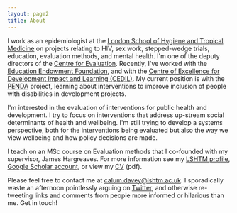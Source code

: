 ```yaml
---
layout: page2
title: About
---
```


I work as an epidemiologist at the [London School of Hygiene and Tropical Medicine](https://www.lshtm.ac.uk) on projects relating to HIV, sex work, stepped-wedge trials, education, evaluation methods, and mental health. I'm one of the deputy directors of the [Centre for Evaluation](http://evaluation.lshtm.ac.uk/). Recently, I've worked with the [Education Endowment Foundation](https://educationendowmentfoundation.org.uk/), and with the [Centre of Excellence for Development Impact and Learning (CEDIL)](https://cedilprogramme.org/). My current position is with the [PENDA](https://www.lshtm.ac.uk/research/centres-projects-groups/penda) project, learning about interventions to improve inclusion of people with disabilities in development projects. 

I'm interested in the evaluation of interventions for public health and development. I try to focus on interventions that address up-stream social determinants of health and wellbeing. I'm still trying to develop a systems perspective, both for the interventions being evaluated but also the way we view wellbeing and how policy decisions are made. 

I teach on an MSc course on Evaluation methods that I co-founded with my supervisor, James Hargreaves. For more information see my [LSHTM profile](https://www.lshtm.ac.uk/aboutus/people/davey.calum), [Google Scholar account](https://scholar.google.co.uk/citations?user=pm4eXUEAAAAJ&hl=en), or view my [CV](files/cv.pdf) (pdf).

Please feel free to contact me at [calum.davey@lshtm.ac.uk](calum.davey@lshtm.ac.uk). I sporadically waste an afternoon pointlessly arguing on [Twitter](https://twitter.com/CalumDavey?ref_src=twsrc%5Egoogle%7Ctwcamp%5Eserp%7Ctwgr%5Eauthor), and otherwise re-tweeting links and comments from people more informed or hilarious than me. Get in touch!